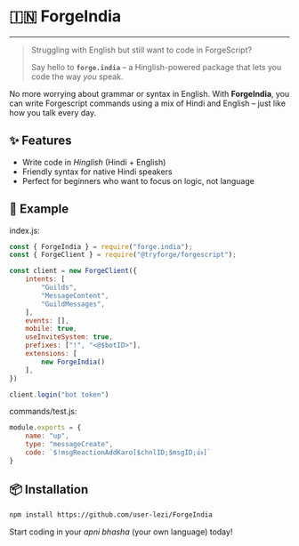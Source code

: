 # 🇮🇳 ForgeIndia

** **
> Struggling with English but still want to code in ForgeScript?
> 
> Say hello to **`forge.india`** – a Hinglish-powered package that lets you code the way *you* speak.

No more worrying about grammar or syntax in English. With **ForgeIndia**, you can write Forgescript commands using a mix of Hindi and English – just like how you talk every day.

## ✨ Features

* Write code in *Hinglish* (Hindi + English)
* Friendly syntax for native Hindi speakers
* Perfect for beginners who want to focus on logic, not language

## 🚀 Example

index.js:
```js
const { ForgeIndia } = require("forge.india");
const { ForgeClient } = require("@tryforge/forgescript");

const client = new ForgeClient({
    intents: [
        "Guilds",
        "MessageContent",
        "GuildMessages",
    ],
    events: [],
    mobile: true,
    useInviteSystem: true,
    prefixes: ["!", "<@$botID>"],
    extensions: [
        new ForgeIndia()
    ],
})

client.login("bot token")
```

commands/test.js:
```js
module.exports = {
    name: "up",
    type: "messageCreate",
    code: `$!msgReactionAddKaro[$chnlID;$msgID;👍]` 
}
```

## 📦 Installation

```bash
npm install https://github.com/user-lezi/ForgeIndia
```

Start coding in your *apni bhasha* (your own language) today!